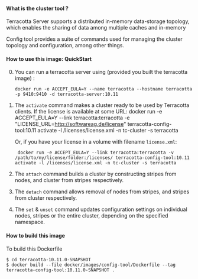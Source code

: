 #### What is the cluster tool ?

Terracotta Server supports a distributed in-memory data-storage topology, which enables the sharing of data among multiple caches and in-memory

Config tool provides a suite of commands used for managing the cluster topology and configuration, among other things.

#### How to use this image: QuickStart

0. You can run a terracotta server using (provided you built the terracotta image) :

       docker run -e ACCEPT_EULA=Y --name terracotta --hostname terracotta -p 9410:9410 -d terracotta-server:10.11

1. The `activate` command makes a cluster ready to be used by Terracotta clients.
    If the license is available at some URL:
        docker run -e ACCEPT_EULA=Y --link terracotta:terracotta -e "LICENSE_URL=http://softwareag.de/license" terracotta-config-tool:10.11 activate -l /licenses/license.xml -n tc-cluster -s terracotta

    Or, if you have your license in a volume with filename `license.xml`:

        docker run -e ACCEPT_EULA=Y --link terracotta:terracotta -v /path/to/my/license/folder:/licenses/ terracotta-config-tool:10.11 activate -l /licenses/license.xml -n tc-cluster -s terracotta

2. The `attach` command builds a cluster by constructing stripes from nodes, and cluster from stripes respectively.

3. The `detach` command allows removal of nodes from stripes, and stripes from cluster respectively.

4. The `set` & `unset` command updates configuration settings on individual nodes, stripes or the entire cluster, depending on the specified namespace.

#### How to build this image

To build this Dockerfile

    $ cd terracotta-10.11.0-SNAPSHOT
    $ docker build --file docker/images/config-tool/Dockerfile --tag terracotta-config-tool:10.11.0-SNAPSHOT .
